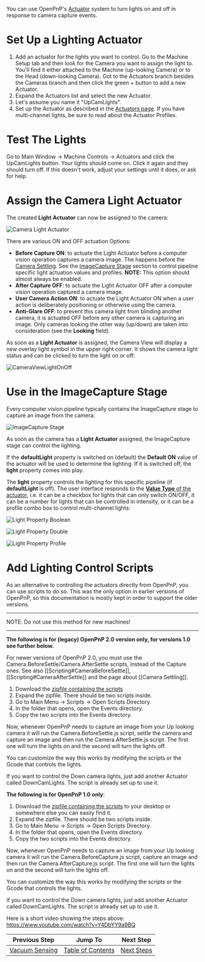 You can use OpenPnP's [Actuator](https://github.com/openpnp/openpnp/wiki/Setup-and-Calibration:-Actuators) system to turn lights on and off in response to camera capture events.

# Set Up a Lighting Actuator

1. Add an actuator for the lights you want to control. Go to the Machine Setup tab and then look for the Camera you want to assign the light to. You'll find it either attached to the Machine (up-looking Camera) or to the Head (down-looking Camera). Got to the Actuators branch besides the Cameras branch and then click the green + button to add a new Actuator.
2. Expand the Actuators list and select the new Actuator.
3. Let's assume you name it "UpCamLights".
4. Set up the Actuator as described in the [Actuators page](https://github.com/openpnp/openpnp/wiki/Setup-and-Calibration:-Actuators). If you have multi-channel lights, be sure to read about the Actuator Profiles. 

# Test The Lights

Go to Main Window -> Machine Controls -> Actuators and click the UpCamLights button. Your lights should come on. Click it again and they should turn off. If this doesn't work, adjust your settings until it does, or ask for help.

# Assign the Camera Light Actuator

The created **Light Actuator** can now be assigned to the camera:

![Camera Light Actuator](https://user-images.githubusercontent.com/9963310/104466458-8db7b300-55b5-11eb-8674-b554fc44ce54.png)

There are various ON and OFF actuation Options:

* **Before Capture ON**: to actuate the Light Actuator before a computer vision operation captures a camera image. The happens before the [Camera Settling](/openpnp/openpnp/wiki/Camera-Settling). See the [ImageCapture Stage](#use-in-the-image-capture-stage) section to control pipeline specific light actuation values and profiles. **NOTE:** This option should almost always be enabled. 
* **After Capture OFF**: to actuate the Light Actuator OFF after a computer vision operation captured a camera image. 
* **User Camera Action ON**: to actuate the Light Actuator ON when a user action is deliberately positioning or otherwise using the camera. 
* **Anti-Glare OFF**: to prevent this camera light from blinding another camera, it is actuated OFF before any other camera is capturing an image. Only cameras looking the other way (up/down) are taken into consideration (see the **Looking** field). 

As soon as a **Light Actuator** is assigned, the Camera View will display a new overlay light symbol in the upper right corner. It shows the camera light status and can be clicked to turn the light on or off:
 
![CameraViewLightOnOff](https://user-images.githubusercontent.com/9963310/103424966-9e2c5e80-4baf-11eb-8eac-a20844fed4e8.gif)

# Use in the ImageCapture Stage 

Every computer vision pipeline typically contains the ImageCapture stage to capture an image from the camera:

![ImageCapture Stage](https://user-images.githubusercontent.com/9963310/103425063-2874c280-4bb0-11eb-9ce2-e2ce715f39a9.png)

As soon as the camera has a **Light Actuator** assigned, the ImageCapture stage can control the lighting. 

If the **defaultLight** property is switched on (default) the **Default ON** value of the actuator will be used to determine the lighting. If it is switched off, the **light** property comes into play.

The **light** property controls the lighting for this specific pipeline (if **defaultLight** is off). The user interface responds to the [**Value Type** of the actuator](https://github.com/openpnp/openpnp/wiki/Setup-and-Calibration:-Actuators#actuator-value-type), i.e. it can be a checkbox for lights that can only switch ON/OFF, it can be a number for lights that can be controlled in intensity, or it can be a profile combo box to control multi-channel lights:

![Light Property Boolean](https://user-images.githubusercontent.com/9963310/103425237-53abe180-4bb1-11eb-93f0-b212953113f5.png) 

![Light Property Double](https://user-images.githubusercontent.com/9963310/103425242-61f9fd80-4bb1-11eb-949d-0c62382d5c65.png)  

![Light Property Profile](https://user-images.githubusercontent.com/9963310/103425285-a7b6c600-4bb1-11eb-9ba6-b94eaa55a34c.png)

# Add Lighting Control Scripts
As an alternative to controlling the actuators directly from OpenPnP, you can use scripts to do so. This was the only option in earlier versions of OpenPnP, so this documentation is mostly kept in order to support the older versions. 
___
NOTE: Do not use this method for new machines! 
___

**The following is for (legacy) OpenPnP 2.0 version only, for versions 1.0 see further below.**

For newer versions of OpenPnP 2.0, you must use the Camera.BeforeSettle/Camera.AfterSettle scripts, instead of the Capture ones. See also [[Scripting#CameraBeforeSettle]], [[Scripting#CameraAfterSettle]] and the page about [[Camera Settling]].

1. Download the [zipfile containing the scripts](https://github.com/ozzysv/Camera-Lighting-openpnp/raw/master/Camera%20Lighting.zip)
2. Expand the zipfile. There should be two scripts inside.
3. Go to Main Menu -> Scripts -> Open Scripts Directory.
4. In the folder that opens, open the Events directory.
5. Copy the two scripts into the Events directory.

Now, whenever OpenPnP needs to capture an image from your Up looking camera it will run the Camera.BeforeSettle.js script, settle the camera and capture an image and then run the Camera.AfterSettle.js script. The first one will turn the lights on and the second will turn the lights off.

You can customize the way this works by modifying the scripts or the Gcode that controls the lights.

If you want to control the Down camera lights, just add another Actuator called DownCamLights. The script is already set up to use it.

**The following is for OpenPnP 1.0 only**:

1. Download the [zipfile containing the scripts](https://gist.github.com/vonnieda/1bed59fe30c637b88470e0ca3cb5d05d/archive/fb9682a01708e3555f44d26469df7c81007be34a.zip) 
to your desktop or somewhere else you can easily find it.
2. Expand the zipfile. There should be two scripts inside.
3. Go to Main Menu -> Scripts -> Open Scripts Directory.
4. In the folder that opens, open the Events directory.
5. Copy the two scripts into the Events directory.

Now, whenever OpenPnP needs to capture an image from your Up looking camera it will run the Camera.BeforeCapture.js script, capture an image and then run the Camera.AfterCapture.js script. The first one will turn the lights on and the second will turn the lights off.

You can customize the way this works by modifying the scripts or the Gcode that controls the lights.

If you want to control the Down camera lights, just add another Actuator called DownCamLights. The script is already set up to use it.

Here is a short video showing the steps above: https://www.youtube.com/watch?v=Y4DbYY9a9BQ


| Previous Step                 | Jump To                 | Next Step                                   |
| ----------------------------- | ----------------------- | ------------------------------------------- |
| [Vacuum Sensing](https://github.com/openpnp/openpnp/wiki/Setup-and-Calibration%3A-Vacuum-Sensing) | [Table of Contents](https://github.com/openpnp/openpnp/wiki/Setup-and-Calibration) | [Next Steps](https://github.com/openpnp/openpnp/wiki/Setup-and-Calibration%3A-Next-Steps) |